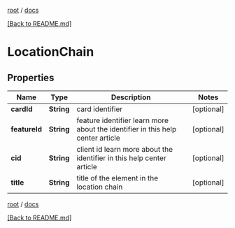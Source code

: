 [root](./../ "root") / [docs](./ "docs")

[[Back to README.md]](./../README.md "[Back to README.md]")

# LocationChain

## Properties

| Name | Type | Description | Notes |
|------------ | ------------- | ------------- | -------------|
|**cardId** | **String** | card identifier |  [optional] |
|**featureId** | **String** | feature identifier learn more about the identifier in this help center article |  [optional] |
|**cid** | **String** | client id learn more about the identifier in this help center article |  [optional] |
|**title** | **String** | title of the element in the location chain |  [optional] |

[root](./../ "root") / [docs](./ "docs")

[[Back to README.md]](./../README.md "[Back to README.md]")
